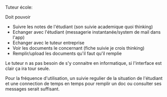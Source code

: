 
Tuteur école:

Doit pouvoir
- Suivre les notes de l'étudiant (son suivie academique quoi thinking)
- Echanger avec l'étudiant (messagerie instantanée/system de mail dans l'app)
- Echanger avec le tuteur entreprise
- Voir les documents le concernant (fiche suivie je crois thinking)
- Remplir/upload les documents qu'il faut qu'il remplie

Le tuteur n as pas besoin de s'y connaitre en informatique, si l'interface est clair ça ira tour seule.

Pour la fréquence d'utilisation, un suivie regulier de la situation de l'étudiant et une connection de temps en temps pour remplir un doc ou consulter ses messages serait suffisant.
